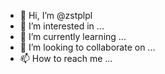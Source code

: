 - 👋 Hi, I’m @zstplpl
- 👀 I’m interested in ...
- 🌱 I’m currently learning ...
- 💞️ I’m looking to collaborate on ...
- 📫 How to reach me ...

<!---
zstplpl/zstplpl is a ✨ special ✨ repository because its `README.md` (this file) appears on your GitHub profile.
You can click the Preview link to take a look at your changes.
--->
